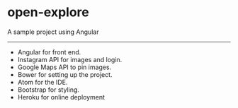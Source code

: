 # open-explore

A sample project using Angular

---

- Angular for front end.
- Instagram API for images and login.
- Google Maps API to pin images.
- Bower for setting up the project.
- Atom for the IDE.
- Bootstrap for styling.
- Heroku for online deployment
